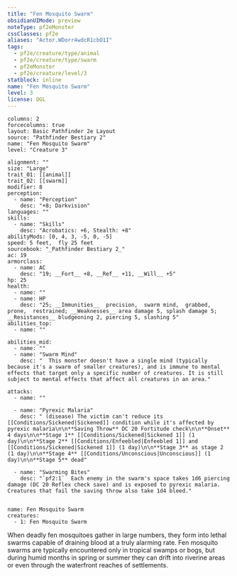 ```yaml
---
title: "Fen Mosquito Swarm"
obsidianUIMode: preview
noteType: pf2eMonster
cssClasses: pf2e
aliases: "Actor.WDorr4wdcR1cbO1I" 
tags:
  - pf2e/creature/type/animal
  - pf2e/creature/type/swarm
  - pf2eMonster
  - pf2e/creature/level/3
statblock: inline
name: "Fen Mosquito Swarm"
level: 3
license: OGL
---
```


```statblock
columns: 2
forcecolumns: true
layout: Basic Pathfinder 2e Layout
source: "Pathfinder Bestiary 2"
name: "Fen Mosquito Swarm"
level: "Creature 3"

alignment: ""
size: "Large"
trait_01: [[animal]]
trait_02: [[swarm]]
modifier: 8
perception:
  - name: "Perception"
    desc: "+8; Darkvision"
languages: ""
skills:
  - name: "Skills"
    desc: "Acrobatics: +6, Stealth: +8"
abilityMods: [0, 4, 3, -5, 0, -5]
speed: 5 feet,  fly 25 feet
sourcebook: "_Pathfinder Bestiary 2_"
ac: 19
armorclass:
  - name: AC
    desc: "19; __Fort__ +8, __Ref__ +11, __Will__ +5"
hp: 25
health:
  - name: ""
  - name: HP
    desc: "25; __Immunities__  precision,  swarm mind,  grabbed,  prone,  restrained; __Weaknesses__ area damage 5, splash damage 5; __Resistances__ bludgeoning 2, piercing 5, slashing 5"
abilities_top:
  - name: ""

abilities_mid:
  - name: ""
  - name: "Swarm Mind"
    desc: "  This monster doesn't have a single mind (typically because it's a swarm of smaller creatures), and is immune to mental effects that target only a specific number of creatures. It is still subject to mental effects that affect all creatures in an area."

attacks:
  - name: ""

  - name: "Pyrexic Malaria"
    desc: " (disease) The victim can't reduce its [[Conditions/Sickened|Sickened]] condition while it's affected by pyrexic malaria\n\n**Saving Throw** DC 20 Fortitude check\n\n**Onset** 4 days\n\n**Stage 1** [[Conditions/Sickened|Sickened 1]] (1 day)\n\n**Stage 2** [[Conditions/Enfeebled|Enfeebled 1]] and [[Conditions/Sickened|Sickened 1]] (1 day)\n\n**Stage 3** as stage 2 (1 day)\n\n**Stage 4** [[Conditions/Unconscious|Unconscious]] (1 day)\n\n**Stage 5** dead"

  - name: "Swarming Bites"
    desc: "`pf2:1`  Each enemy in the swarm's space takes 1d6 piercing damage (DC 20 Reflex check save) and is exposed to pyrexic malaria. Creatures that fail the saving throw also take 1d4 bleed."
 
```

```encounter-table
name: Fen Mosquito Swarm
creatures:
  - 1: Fen Mosquito Swarm
```



When deadly fen mosquitoes gather in large numbers, they form into lethal swarms capable of draining blood at a truly alarming rate. Fen mosquito swarms are typically encountered only in tropical swamps or bogs, but during humid months in spring or summer they can drift into riverine areas or even through the waterfront reaches of settlements.
